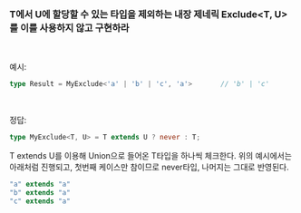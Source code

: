 ### T에서 U에 할당할 수 있는 타입을 제외하는 내장 제네릭 Exclude<T, U>를 이를 사용하지 않고 구현하라

<br />

예시: 
```ts
type Result = MyExclude<'a' | 'b' | 'c', 'a'>       // 'b' | 'c'
```
<br />

정답:
```ts
type MyExclude<T, U> = T extends U ? never : T; 
```
T extends U를 이용해 Union으로 들어온 T타입을 하나씩 체크한다. 위의 예시에서는 아래처럼 진행되고, 첫번째 케이스만 참이므로 never타입, 나머지는 그대로 반영된다.  
```ts
"a" extends "a"  
"b" extends "a"   
"c" extends "a"  
```

